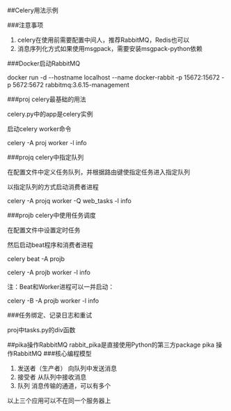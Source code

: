 ##Celery用法示例

###注意事项
1. celery在使用前需要配置中间人，推荐RabbitMQ，Redis也可以
2. 消息序列化方式如果使用msgpack，需要安装msgpack-python依赖

###Docker启动RabbitMQ

docker run -d --hostname localhost --name docker-rabbit -p 15672:15672 -p 5672:5672 rabbitmq:3.6.15-management

###proj
celery最基础的用法

celery.py中的app是celery实例

启动celery worker命令

celery -A proj worker -l info


###projq
celery中指定队列

在配置文件中定义任务队列，并根据路由键使指定任务进入指定队列

以指定队列的方式启动消费者进程

celery -A projq worker -Q web_tasks -l info


###projb
celery中使用任务调度

在配置文件中设置定时任务

然后启动beat程序和消费者进程

celery beat -A projb

celery -A projb worker -l info

注：Beat和Worker进程可以一并启动：

celery -B -A projb worker -l info


###任务绑定、记录日志和重试

proj中tasks.py的div函数


##pika操作RabbitMQ
rabbit_pika是直接使用Python的第三方package pika 操作RabbitMQ
###核心编程模型
1. 发送者（生产者） 向队列中发送消息
2. 接受者          从队列中接收消息
3. 队列            消息传输的通道，可以有多个

以上三个应用可以不在同一个服务器上
